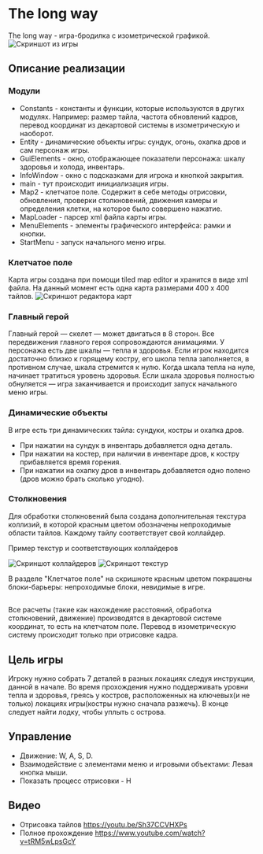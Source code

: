 # The long way

The long way - игра-бродилка с изометрической графикой.
![Скриншот из игры](data/screenshots/screenshot1.png "Скриншот из игры")


## Описание реализации

### Модули
 - Constants - константы и функции, которые используются в других модулях. Например: размер тайла, частота обновлений кадров, перевод координат из декартовой системы в изометрическую и наоборот.
 - Entity - динамические объекты игры: сундук, огонь, охапка дров и сам персонаж игры.
 - GuiElements - окно, отображающее показатели персонажа: шкалу здоровья и холода, инвентарь.
 - InfoWindow - окно с подсказками для игрока и кнопкой закрытия.
 - main - тут происходит инициализация игры.
 - Map2 - клетчатое поле. Содержит в себе методы отрисовки, обновления, проверки столкновений, движения камеры и определения клетки, на которое было совершено нажатие.
 - MapLoader - парсер xml файла карты игры.
 - MenuElements - элементы графического интерфейса: рамки и кнопки.
 - StartMenu - запуск начального меню игры.
 

### Клетчатое поле
Карта игры создана при помощи tiled map editor и хранится в виде xml файла. На данный момент есть одна карта размерами 400 x 400 тайлов.
![Скриншот редактора карт](data/screenshots/mapeditor.png "Скриншот редактора карт")

### Главный герой
Главный герой — скелет — может двигаться в 8 сторон. Все передвижения главного героя сопровождаются анимациями. У персонажа есть две шкалы — тепла и здоровья. Если игрок находится достаточно близко к горящему костру, его школа тепла заполняется, в противном случае, шкала стремится к нулю. Когда шкала тепла на нуле, начинает тратиться уровень здоровья. Если шкала здоровья полностью обнуляется — игра заканчивается и происходит запуск начального меню игры.

### Динамические объекты
В игре есть три динамических тайла: сундуки, костры и охапка дров.
 - При нажатии на сундук в инвентарь добавляется одна деталь.
 - При нажатии на костер, при наличии в инвентаре дров, к костру прибавляется время горения.
 - При нажатии на охапку дров в инвентарь добавляется одно полено (дров можно брать сколько угодно).
 
### Столкновения
Для обработки столкновений была создана дополнительная текстура коллизий, в которой красным цветом обозначены непроходимые области тайлов. Каждому тайлу соответствует свой коллайдер.

Пример текстур и соответствующих коллайдеров

![Скриншот коллайдеров](data/screenshots/chestcolliders.png "Скриншот части текстуры коллизий") ![Скриншот текстур](data/screenshots/chesttextures.png "Скриншот части карты текстур")

В разделе "Клетчатое поле" на скришноте красным цветом покрашены блоки-барьеры: непроходимые блоки, невидимые в игре.

## 
Все расчеты (такие как нахождение расстояний, обработка столкновений, движение) производятся в декартовой системе координат, то есть на клетчатом поле. Перевод в изометрическую систему происходит только при отрисовке кадра.
 
## Цель игры
Игроку нужно собрать 7 деталей в разных локациях следуя инструкции, данной в начале. Во время прохождения нужно поддерживать уровни тепла и здоровья, греясь у костров, расположенных на ключевых(и не только) локациях игры(костры нужно сначала разжечь). В конце следует найти лодку, чтобы уплыть с острова.

## Управление
 - Движение: W, A, S, D.
 - Взаимодействие с элементами меню и игровыми объектами: Левая кнопка мыши.
 - Показать процесс отрисовки - H
 
## Видео
 - Отрисовка тайлов https://youtu.be/Sh37CCVHXPs
 - Полное прохождение https://www.youtube.com/watch?v=tRM5wLpsGcY
